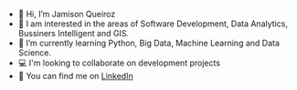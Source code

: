 - 👋 Hi, I’m Jamison Queiroz
- 👀 I am interested in the areas of Software Development, Data Analytics, Bussiners Intelligent and GIS.
- 🌱 I’m currently learning Python, Big Data, Machine Learning and Data Science.
- :computer: I'm looking to collaborate on development projects
- :page_facing_up: You can find me on [LinkedIn](https://www.linkedin.com/in/jamison-queiroz?originalSubdomain=br)

<!---
jamison0902/jamison0902 is a ✨ special ✨ repository because its `README.md` (this file) appears on your GitHub profile.
You can click the Preview link to take a look at your changes.
--->
